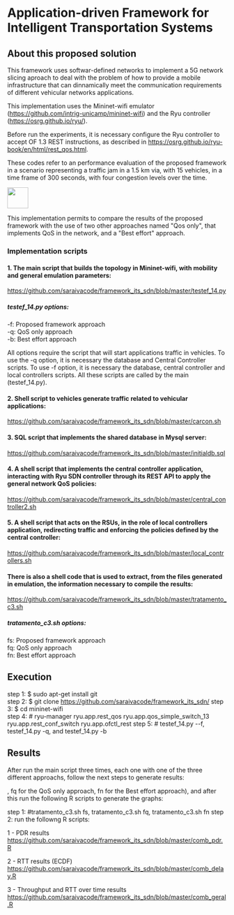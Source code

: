 # Application-driven Framework for Intelligent Transportation Systems

## About this proposed solution 

This framework uses softwar-defined networks to implement a 5G network slicing aproach to deal with the problem of how to provide a mobile infrastructure that can dinnamically meet the communication requirements of different vehicular networks applications.

This implementation uses the Mininet-wifi emulator (https://github.com/intrig-unicamp/mininet-wifi) and the Ryu controller (https://osrg.github.io/ryu/).

Before run the experiments, it is necessary configure the Ryu controller to accept OF 1.3 REST instructions, as described in https://osrg.github.io/ryu-book/en/html/rest_qos.html. 

These codes refer to an performance evaluation of the proposed framework in a scenario representing a traffic jam in a 1.5 km via, with 15 vehicles, in a time frame of 300 seconds, with four congestion levels over the time.


<img src="https://github.com/saraivacode/framework_its_sdn/blob/master/experiment2.png" width="48">

This implementation permits to compare the results of the proposed framework with the use of two other approaches named "Qos only", that implements QoS in the network, and a "Best effort" approach.

### Implementation scripts

#### 1. The main script that builds the topology in Mininet-wifi, with mobility and general emulation parameters:
https://github.com/saraivacode/framework_its_sdn/blob/master/testef_14.py

##### testef_14.py options:

-f: Proposed framework approach   
-q: QoS only approach  
-b: Best effort approach   

All options require the script that will start applications traffic in vehicles. To use the -q option, it is necessary the database and Central Controller scripts. To use -f option, it is necessary the database, central controller and local controllers scripts. All these scripts are called by the main (testef_14.py).

#### 2. Shell script to vehicles generate traffic related to vehicular applications:
https://github.com/saraivacode/framework_its_sdn/blob/master/carcon.sh

#### 3. SQL script that implements the shared database in Mysql server:
https://github.com/saraivacode/framework_its_sdn/blob/master/initialdb.sql

#### 4. A shell script that implements the central controller application, interacting with Ryu SDN controller through its REST API to apply the general network QoS policies:
https://github.com/saraivacode/framework_its_sdn/blob/master/central_controller2.sh

#### 5. A shell script that acts on the RSUs, in the role of local controllers application, redirecting traffic and enforcing the policies defined by the central controller:
https://github.com/saraivacode/framework_its_sdn/blob/master/local_controllers.sh

#### There is also a shell code that is used to extract, from the files generated in emulation, the information necessary to compile the results:
https://github.com/saraivacode/framework_its_sdn/blob/master/tratamento_c3.sh

##### tratamento_c3.sh options:

fs: Proposed framework approach   
fq: QoS only approach  
fn: Best effort approach

## Execution

step 1: $ sudo apt-get install git  
step 2: $ git clone https://github.com/saraivacode/framework_its_sdn/
step 3: $ cd mininet-wifi   
step 4: # ryu-manager ryu.app.rest_qos ryu.app.qos_simple_switch_13 ryu.app.rest_conf_switch ryu.app.ofctl_rest
step 5: # testef_14.py --f, testef_14.py -q, and testef_14.py -b

## Results

After run the main script three times, each one with one of the three different approachs, follow the next steps to generate results:

, fq for the QoS only approach, fn for the Best effort approach), and after this run the following R scripts to generate the graphs:


step 1: #tratamento_c3.sh fs, tratamento_c3.sh fq, tratamento_c3.sh fn
step 2: run the followng R scripts:

1 - PDR results
https://github.com/saraivacode/framework_its_sdn/blob/master/comb_pdr.R

2 - RTT results (ECDF)
https://github.com/saraivacode/framework_its_sdn/blob/master/comb_delay.R

3 - Throughput and RTT over time results 
https://github.com/saraivacode/framework_its_sdn/blob/master/comb_geral.R
